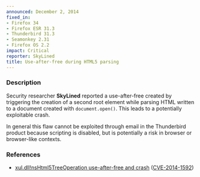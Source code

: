 ```yaml
---
announced: December 2, 2014
fixed_in:
- Firefox 34
- Firefox ESR 31.3
- Thunderbird 31.3
- Seamonkey 2.31
- Firefox OS 2.2
impact: Critical
reporter: SkyLined
title: Use-after-free during HTML5 parsing
---
```


<h3>Description</h3>

<p>Security researcher <strong>SkyLined</strong> reported a use-after-free created by triggering the creation of a second root element while parsing HTML written to a document created with <code>document.open()</code>. This leads to a potentially exploitable crash.</p>

<p class="note">In general this flaw cannot be exploited through email in the
Thunderbird product because scripting is disabled, but is potentially a risk in
browser or browser-like contexts.</p>

<h3>References</h3>

<ul>
  <li><a href="https://bugzilla.mozilla.org/show_bug.cgi?id=1088635">
        xul.dll!nsHtml5TreeOperation use-after-free and crash</a>
(<a href="http://cve.mitre.org/cgi-bin/cvename.cgi?name=CVE-2014-1592"
class="ex-ref">CVE-2014-1592</a>)</li>
</ul>



